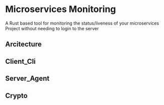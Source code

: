 # Microservices Monitoring
A Rust based tool for monitoring the status/liveness of your microservices Project without needing to login to the server

## Arcitecture

## Client_Cli

## Server_Agent

## Crypto